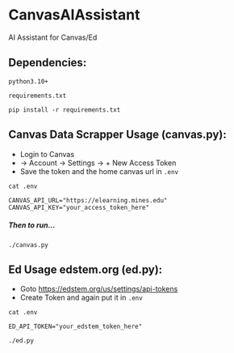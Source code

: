 # CanvasAIAssistant
AI Assistant for Canvas/Ed

## Dependencies:
`python3.10+`

`requirements.txt`

`pip install -r requirements.txt` 

## Canvas Data Scrapper Usage (canvas.py):
- Login to Canvas
- -> Account -> Settings -> + New Access Token
- Save the token and the home canvas url in `.env`

`cat .env`

```
CANVAS_API_URL="https://elearning.mines.edu"
CANVAS_API_KEY="your_access_token_here"
```

##### Then to run...

`./canvas.py`


## Ed Usage edstem.org (ed.py):
- Goto https://edstem.org/us/settings/api-tokens
- Create Token and again put it in `.env`

`cat .env`

```
ED_API_TOKEN="your_edstem_token_here"
```

`./ed.py`